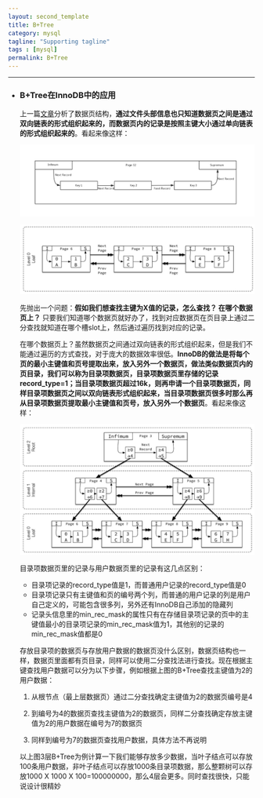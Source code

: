 ```yaml
---
layout: second_template
title: B+Tree
category: mysql
tagline: "Supporting tagline"
tags : [mysql]
permalink: B+Tree
---
```

[page-structure]:/innoDB-page-structure
[page-record]:assets/themes/my_blog/img/page-record.jpg
[page_page]:assets/themes/my_blog/img/page_page.jpg
[BTree_InnoDB]:assets/themes/my_blog/img/BTree_InnoDB.jpg

***
* ### B+Tree在InnoDB中的应用 ###

	上一篇[文章][page-structure]分析了数据页结构，**通过文件头部信息也只知道数据页之间是通过双向链表的形式组织起来的，而数据页内的记录是按照主键大小通过单向链表的形式组织起来的**。看起来像这样：


	![Alt text][page-record]


	![Alt text][page_page]

	先抛出一个问题：**假如我们想查找主键为X值的记录，怎么查找？ 在哪个数据页上？** 只要我们知道哪个数据页就好办了，找到对应数据页在页目录上通过二分查找就知道在哪个槽slot上，然后通过遍历找到对应的记录。

	在哪个数据页上？虽然数据页之间通过双向链表的形式组织起来，但是我们不能通过遍历的方式查找，对于庞大的数据效率很低。**InnoDB的做法是将每个页的最小主键值和页号提取出来，放入另外一个数据页，做法类似数据页内的页目录，我们可以称为目录项数据页，目录项数据页里存储的记录record_type=1；当目录项数据页超过16k，则再申请一个目录项数据页，同样目录项数据页之间以双向链表形式组织起来，当目录项数据页很多时那么再从目录项数据页提取最小主键值和页号，放入另外一个数据页**。看起来像这样：

	![Alt text][BTree_InnoDB]

	目录项数据页里的记录与用户数据页里的记录有这几点区别：

	* 目录项记录的record_type值是1，而普通用户记录的record_type值是0
	* 目录项记录只有主键值和页的编号两个列，而普通的用户记录的列是用户自己定义的，可能包含很多列，另外还有InnoDB自己添加的隐藏列
	* 记录头信息里的min_rec_mask的属性只有在存储目录项记录的页中的主键值最小的目录项记录的min_rec_mask值为1，其他别的记录的min_rec_mask值都是0

	存放目录项的数据页与存放用户数据的数据页没什么区别，数据页结构也一样，数据页里面都有页目录，同样可以使用二分查找法进行查找。现在根据主键查找用户数据可以分为以下步骤，例如根据上图的B+Tree查找主键值为2的用户数据：

	1. 从根节点（最上层数据页）通过二分查找确定主键值为2的数据页编号是4

	2. 到编号为4的数据页查找主键值为2的数据页，同样二分查找确定存放主键值为2的用户数据在编号为7的数据页

	3. 同样到编号为7的数据页查找用户数据，具体方法不再说明

	以上图3层B+Tree为例计算一下我们能够存放多少数据，当叶子结点可以存放100条用户数据，非叶子结点可以存放1000条目录项数据，那么整颗树可以存放1000 X 1000 X 100=100000000，那么4层会更多。同时查找很快，只能说设计很精妙





